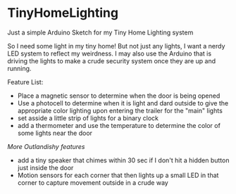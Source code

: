 # TinyHomeLighting
Just a simple Arduino Sketch for my Tiny Home Lighting system


So I need some light in my tiny home! But not just any lights, I want a nerdy LED system to reflect my weirdness. I may also use the Arduino that is driving the lights to make a crude security system once they are up and running. 

Feature List: 
  - Place a magnetic sensor to determine when the door is being opened
  - Use a photocell to determine when it is light and dard outside to give the appropriate color lighting upon entering the trailer for the "main" lights 
  - set asside a little strip of lights for a binary clock
  - add a thermometer and use the temperature to determine the color of some lights near the door
   
   
  _More Outlandishy features_
  - add a tiny speaker that chimes within 30 sec if I don't hit a hidden button just inside the door
  - Motion sensors for each corner that then lights up a small LED in that corner to capture movement outside in a crude way
